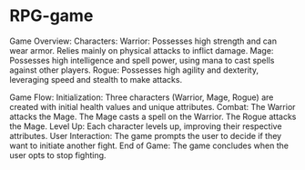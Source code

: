 # RPG-game
Game Overview:
Characters:
Warrior: Possesses high strength and can wear armor. Relies mainly on physical attacks to inflict damage.
Mage: Possesses high intelligence and spell power, using mana to cast spells against other players.
Rogue: Possesses high agility and dexterity, leveraging speed and stealth to make attacks.

Game Flow:
Initialization: Three characters (Warrior, Mage, Rogue) are created with initial health values and unique attributes.
Combat:
The Warrior attacks the Mage.
The Mage casts a spell on the Warrior.
The Rogue attacks the Mage.
Level Up: Each character levels up, improving their respective attributes.
User Interaction: The game prompts the user to decide if they want to initiate another fight.
End of Game: The game concludes when the user opts to stop fighting.
